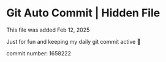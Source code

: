 # Git Auto Commit | Hidden File

This file was added Feb 12, 2025

Just for fun and keeping my daily git commit active 🤪

commit number: 1658222
